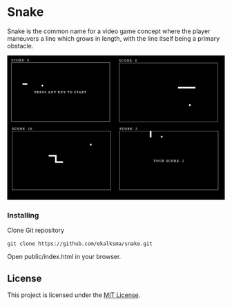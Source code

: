 # Snake

Snake is the common name for a video game concept where the player maneuvers a line which grows in length, with the line itself being a primary obstacle.

<img src="docs/screenshot.png">

### Installing

Clone Git repository

```
git clone https://github.com/ekalksma/snake.git
```

Open public/index.html in your browser.

## License

This project is licensed under the [MIT License](./LICENSE).
